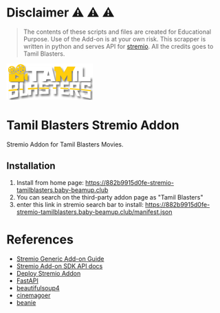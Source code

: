 # Disclaimer :warning: :warning: :warning:
>The contents of these scripts and files are created for Educational Purpose. Use of the Add-on is at your own risk. 
This scrapper is written in python and serves API for [stremio](https://www.stremio.com/). 
All the credits goes to Tamil Blasters. 


![alt TamilBlasters](resources/tamilblasters.png?raw=true)
# Tamil Blasters Stremio Addon
Stremio Addon for Tamil Blasters Movies.


## Installation
1. Install from home page: https://882b9915d0fe-stremio-tamilblasters.baby-beamup.club
2. You can search on the third-party addon page as "Tamil Blasters"
3. enter this link in stremio search bar to install: https://882b9915d0fe-stremio-tamilblasters.baby-beamup.club/manifest.json


# References
- [Stremio Generic Add-on Guide](https://stremio.github.io/stremio-addon-guide/basics)
- [Stremio Add-on SDK API docs](https://github.com/Stremio/stremio-addon-sdk/tree/master/docs/api)
- [Deploy Stremio Addon](https://github.com/Stremio/stremio-addon-sdk/blob/master/docs/deploying/beamup.md)
- [FastAPI](https://fastapi.tiangolo.com/)
- [beautifulsoup4](https://beautiful-soup-4.readthedocs.io/en/latest/)
- [cinemagoer](https://cinemagoer.readthedocs.io/en/latest/)
- [beanie](https://roman-right.github.io/beanie/)

